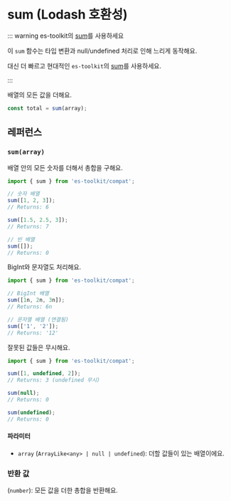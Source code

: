 # sum (Lodash 호환성)

::: warning es-toolkit의 [sum](../../math/sum.md)를 사용하세요

이 `sum` 함수는 타입 변환과 null/undefined 처리로 인해 느리게 동작해요.

대신 더 빠르고 현대적인 `es-toolkit`의 [sum](../../math/sum.md)를 사용하세요.

:::

배열의 모든 값을 더해요.

```typescript
const total = sum(array);
```

## 레퍼런스

### `sum(array)`

배열 안의 모든 숫자를 더해서 총합을 구해요.

```typescript
import { sum } from 'es-toolkit/compat';

// 숫자 배열
sum([1, 2, 3]);
// Returns: 6

sum([1.5, 2.5, 3]);
// Returns: 7

// 빈 배열
sum([]);
// Returns: 0
```

BigInt와 문자열도 처리해요.

```typescript
import { sum } from 'es-toolkit/compat';

// BigInt 배열
sum([1n, 2n, 3n]);
// Returns: 6n

// 문자열 배열 (연결됨)
sum(['1', '2']);
// Returns: '12'
```

잘못된 값들은 무시해요.

```typescript
import { sum } from 'es-toolkit/compat';

sum([1, undefined, 2]);
// Returns: 3 (undefined 무시)

sum(null);
// Returns: 0

sum(undefined);
// Returns: 0
```

#### 파라미터

- `array` (`ArrayLike<any> | null | undefined`): 더할 값들이 있는 배열이에요.

### 반환 값

(`number`): 모든 값을 더한 총합을 반환해요.
